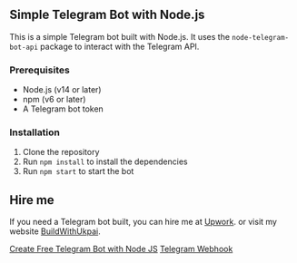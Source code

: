 ## Simple Telegram Bot with Node.js

This is a simple Telegram bot built with Node.js. It uses the `node-telegram-bot-api` package to interact with the Telegram API.

### Prerequisites

- Node.js (v14 or later)
- npm (v6 or later)
- A Telegram bot token

### Installation

1. Clone the repository
2. Run `npm install` to install the dependencies
3. Run `npm start` to start the bot

## Hire me

If you need a Telegram bot built, you can hire me at [Upwork](https://www.upwork.com/freelancers/~01be5d3d8be0c5c214). or visit my website [BuildWithUkpai](https://dub.sh/aimes).


[Create Free Telegram Bot with Node JS](https://medium.com/@ukpai/how-to-create-your-telegram-bot-with-node-js-20ae54852817)
[Telegram Webhook](https://www.youtube.com/watch?v=dQw4w9WgXcQ)